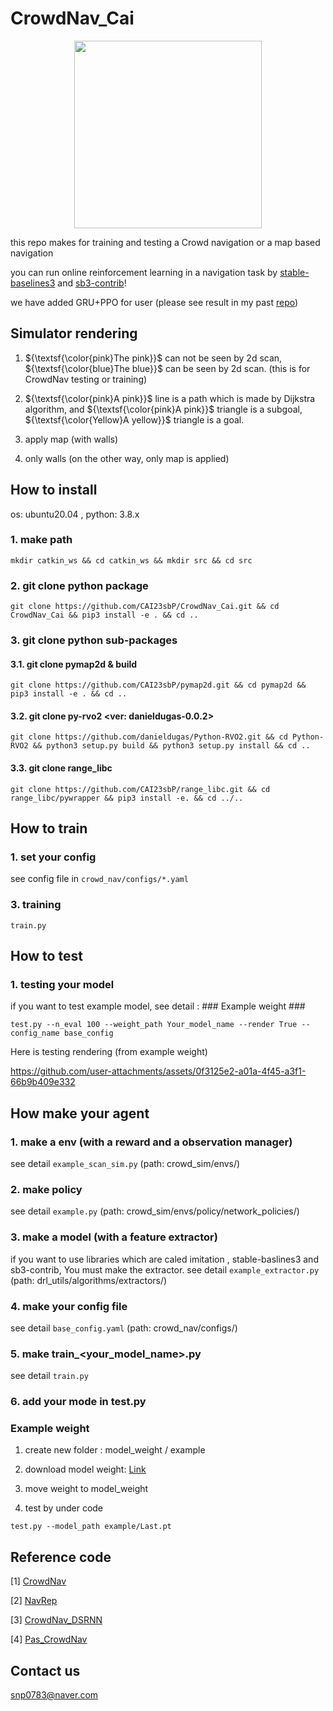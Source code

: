 # CrowdNav_Cai

<p align="center">
<img src="https://github.com/user-attachments/assets/5d496075-1428-4652-bc0f-934f8072cac1"  width="300" height="300"/>
</p>
this repo makes for training and testing a Crowd navigation or a map based navigation

you can run online reinforcement learning in a navigation task by [stable-baselines3](https://github.com/DLR-RM/stable-baselines3) and [sb3-contrib](https://github.com/Stable-Baselines-Team/stable-baselines3-contrib)!

we have added GRU+PPO for user (please see result in my past [repo](https://github.com/CAI23sbP/GRU_AC))

## Simulator rendering

1. ${\textsf{\color{pink}The pink}}$ can not be seen by 2d scan, ${\textsf{\color{blue}The blue}}$ can be seen by 2d scan. (this is for CrowdNav testing or training)

2. ${\textsf{\color{pink}A pink}}$ line is a path which is made by Dijkstra algorithm, and ${\textsf{\color{pink}A pink}}$  triangle is a subgoal, ${\textsf{\color{Yellow}A yellow}}$ triangle is a goal.

3. apply map (with walls)

4. only walls (on the other way, only map is applied)


## How to install 

os: ubuntu20.04 , python: 3.8.x


### 1. make path 

```
mkdir catkin_ws && cd catkin_ws && mkdir src && cd src
```

### 2. git clone python package

```
git clone https://github.com/CAI23sbP/CrowdNav_Cai.git && cd CrowdNav_Cai && pip3 install -e . && cd .. 
```

### 3. git clone python sub-packages

#### 3.1. git clone pymap2d & build

```
git clone https://github.com/CAI23sbP/pymap2d.git && cd pymap2d && pip3 install -e . && cd ..
```

#### 3.2. git clone py-rvo2 <ver: danieldugas-0.0.2> 

```
git clone https://github.com/danieldugas/Python-RVO2.git && cd Python-RVO2 && python3 setup.py build && python3 setup.py install && cd ..
```

#### 3.3. git clone range_libc

```
git clone https://github.com/CAI23sbP/range_libc.git && cd range_libc/pywrapper && pip3 install -e. && cd ../..
```


## How to train

### 1. set your config

see config file in ``` crowd_nav/configs/*.yaml ```

### 3. training 


```
train.py 
```


## How to test

### 1. testing your model


if you want to test example model, see detail : ### Example weight ###

```
test.py --n_eval 100 --weight_path Your_model_name --render True --config_name base_config
```

Here is testing rendering (from example weight)

https://github.com/user-attachments/assets/0f3125e2-a01a-4f45-a3f1-66b9b409e332





## How make your agent

### 1. make a env (with a reward and a observation manager)

see detail ```example_scan_sim.py``` (path: crowd_sim/envs/)

### 2. make policy

see detail ```example.py``` (path: crowd_sim/envs/policy/network_policies/)

### 3. make a model (with a feature extractor)

if you want to use libraries which are caled imitation , stable-baslines3 and sb3-contrib, You must make the extractor. 
see detail ```example_extractor.py``` (path: drl_utils/algorithms/extractors/)

### 4. make your config file

see detail ```base_config.yaml``` (path: crowd_nav/configs/)

### 5. make train_<your_model_name>.py

see detail ```train.py```

### 6. add your mode in test.py


### Example weight ###

1. create new folder : model_weight / example

2. download model weight: [Link](https://drive.google.com/file/d/1MwlLwJjmVhf7JkuYeE6M73yjsvNvNKse/view)

3. move weight to model_weight

4. test by under code

``` test.py --model_path example/Last.pt ```


## Reference code
[1] [CrowdNav](https://github.com/vita-epfl/CrowdNav)

[2] [NavRep](https://github.com/ethz-asl/navrep)

[3] [CrowdNav_DSRNN](https://github.com/Shuijing725/CrowdNav_DSRNN)

[4] [Pas_CrowdNav](https://github.com/yejimun/PaS_CrowdNav)


## Contact us ## 

snp0783@naver.com

